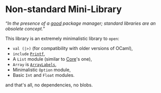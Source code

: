 Non-standard Mini-Library
=========================

*“In the presence of a [good](http://opam.ocaml.org/) package manager; standard
libraries are an obsolete concept.”*

This library is an extremely minimalistic library to `open`:

- `val (|>)` (for compatibility with older versions of OCaml),
- `include` [`Printf`](http://caml.inria.fr/pub/docs/manual-ocaml/libref/Printf.html),
- A `List` module (similar to [Core](http://github.com/janestreet/core)'s one),
- `Array` is [`ArrayLabels`](http://caml.inria.fr/pub/docs/manual-ocaml/libref/ArrayLabels.html),
- Minimalistic `Option` module,
- Basic `Int` and `Float` modules.

and that's all, no dependencies, no blobs.

